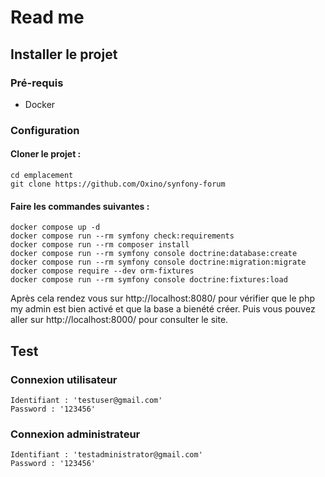 # Read me

## Installer le projet 
### Pré-requis
- Docker

### Configuration

#### Cloner le projet : 
```
cd emplacement
git clone https://github.com/Oxino/synfony-forum
```

#### Faire les commandes suivantes : <br>
```
docker compose up -d
docker compose run --rm symfony check:requirements
docker compose run --rm composer install
docker compose run --rm symfony console doctrine:database:create
docker compose run --rm symfony console doctrine:migration:migrate
docker compose require --dev orm-fixtures
docker compose run --rm symfony console doctrine:fixtures:load
```

Après cela rendez vous sur http://localhost:8080/ pour vérifier que le php my admin est bien activé et que la base a bienété créer.
Puis vous pouvez aller sur http://localhost:8000/ pour consulter le site.

## Test
### Connexion utilisateur
    Identifiant : 'testuser@gmail.com'
    Password : '123456'

### Connexion administrateur
    Identifiant : 'testadministrator@gmail.com'
    Password : '123456'